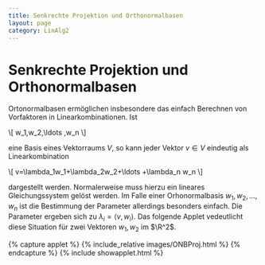 ```yaml
---
title: Senkrechte Projektion und Orthonormalbasen
layout: page
category: LinAlg2
---
```


# Senkrechte Projektion und Orthonormalbasen

Ortonormalbasen ermöglichen insbesondere das einfach Berechnen von Vorfaktoren in Linearkombinationen.
Ist

\\[
w_1,w_2,\ldots ,w_n
\\]

eine Basis eines Vektorraums $V$, so kann jeder Vektor $v\in V$
eindeutig als Linearkombination

\\[
v=\lambda_1w_1+\lambda_2w_2+\ldots +\lambda_n w_n
\\]

dargestellt werden. Normalerweise muss hierzu ein lineares Gleichungssystem gelöst werden.
Im Falle einer Orhonormalbasis $w_1,w_2,\ldots ,w_n$ ist die Bestimmung der Parameter allerdings besonders einfach.
Die Parameter ergeben sich zu $\lambda_i=\langle v,w_i\rangle$. Das folgende Applet vedeutlicht
diese Situation für zwei Vektoren $w_1,w_2$ im $\R^2$.


{% capture applet %} {% include_relative images/ONBProj.html %} {% endcapture %}
{% include showapplet.html %}
